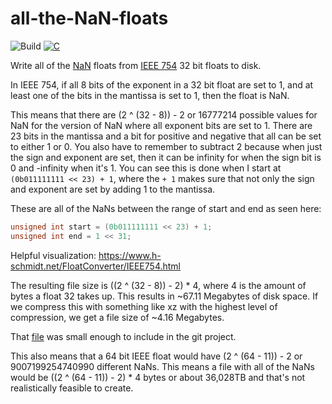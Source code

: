 # all-the-NaN-floats
![Build](https://img.shields.io/github/actions/workflow/status/jakeroggenbuck/all-the-NaN-floats/c-cpp.yml?branch=main&style=for-the-badge)
[![C](https://img.shields.io/badge/C-00599C?style=for-the-badge&logo=c&logoColor=white)](https://github.com/JakeRoggenbuck?tab=repositories&q=&type=&language=c&sort=stargazers)


Write all of the [NaN](https://en.wikipedia.org/wiki/NaN) floats from [IEEE 754](https://en.wikipedia.org/wiki/IEEE_754) 32 bit floats to disk.

In IEEE 754, if all 8 bits of the exponent in a 32 bit float are set to 1, and at least one of the bits in the mantissa is set to 1, then the float is NaN.

This means that there are (2 ^ (32 - 8)) - 2 or 16777214 possible values for NaN for the version of NaN where all exponent bits are set to 1. There are 23 bits in the mantissa and a bit for positive and negative that all can be set to either 1 or 0. You also have to remember to subtract 2 because when just the sign and exponent are set, then it can be infinity for when the sign bit is 0 and -infinity when it's 1. You can see this is done when I start at `(0b011111111 << 23) + 1`, where the `+ 1` makes sure that not only the sign and exponent are set by adding 1 to the mantissa.

These are all of the NaNs between the range of start and end as seen here:

```c
unsigned int start = (0b011111111 << 23) + 1;
unsigned int end = 1 << 31;
```

Helpful visualization: https://www.h-schmidt.net/FloatConverter/IEEE754.html

The resulting file size is ((2 ^ (32 - 8)) - 2) * 4, where 4 is the amount of bytes a float 32 takes up. This results in ~67.11 Megabytes of disk space. If we compress this with something like xz with the highest level of compression, we get a file size of ~4.16 Megabytes.

That [file](https://github.com/JakeRoggenbuck/all-the-NaN-floats/blob/main/all-the-nan-floats.xz) was small enough to include in the git project.

This also means that a 64 bit IEEE float would have (2 ^ (64 - 11)) - 2 or 9007199254740990 different NaNs. This means a file with all of the NaNs would be ((2 ^ (64 - 11)) - 2) * 4 bytes or about 36,028TB and that's not realistically feasible to create.

